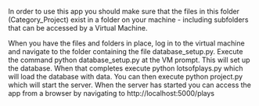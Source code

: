 In order to use this app you should make sure that the files in this folder
(Category_Project) exist in a folder on your machine - including subfolders
that can be accessed by a Virtual Machine.

When you have the files and folders in place, log in to the virtual machine
and navigate to the folder containing the file database_setup.py.  Execute
the command python database_setup.py at the VM prompt.  This will set up the
database.  When that completes execute python lotsofplays.py which will load
the database with data.  You can then execute python project.py which will
start the server.  When the server has started you can access the app from
a browser by navigating to http://localhost:5000/plays 
